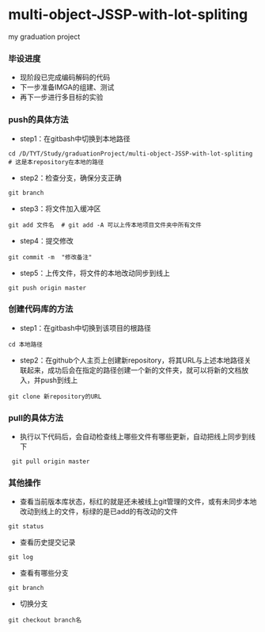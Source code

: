 # multi-object-JSSP-with-lot-spliting
my graduation project

### 毕设进度
* 现阶段已完成编码解码的代码
* 下一步准备IMGA的组建、测试
* 再下一步进行多目标的实验

### push的具体方法
* step1：在gitbash中切换到本地路径
```
cd /D/TYT/Study/graduationProject/multi-object-JSSP-with-lot-spliting  # 这是本repository在本地的路径
```
* step2：检查分支，确保分支正确
```
git branch
```
* step3：将文件加入缓冲区

```
git add 文件名  # git add -A 可以上传本地项目文件夹中所有文件
```
* step4：提交修改
```
git commit -m  "修改备注" 
```
* step5：上传文件，将文件的本地改动同步到线上
```
git push origin master
```
### 创建代码库的方法
* step1：在gitbash中切换到该项目的根路径
```
cd 本地路径
```
* step2：在github个人主页上创建新repository，将其URL与上述本地路径关联起来，成功后会在指定的路径创建一个新的文件夹，就可以将新的文档放入，并push到线上
```
git clone 新repository的URL
```

### pull的具体方法
* 执行以下代码后，会自动检查线上哪些文件有哪些更新，自动把线上同步到线下
```
 git pull origin master
```

### 其他操作
* 查看当前版本库状态，标红的就是还未被线上git管理的文件，或有未同步本地改动到线上的文件，标绿的是已add的有改动的文件
```
git status
```
* 查看历史提交记录
```
git log
```
* 查看有哪些分支
```
git branch
```
* 切换分支
```
git checkout branch名  
```
